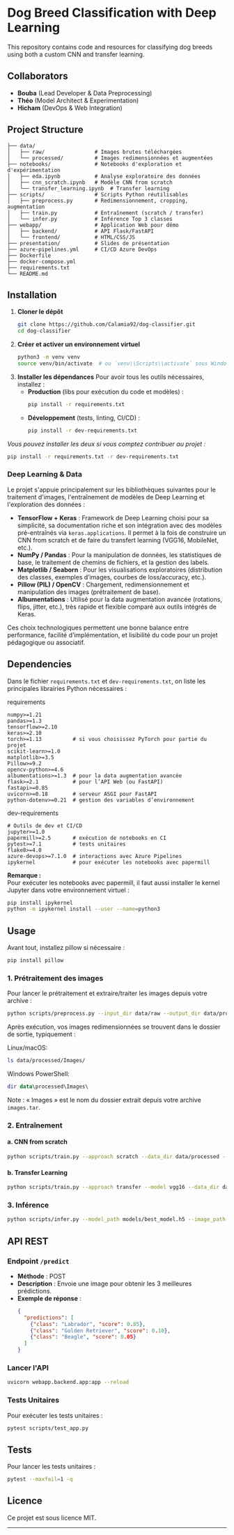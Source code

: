 # Dog Breed Classification with Deep Learning

This repository contains code and resources for classifying dog breeds using both a custom CNN and transfer learning.

## Collaborators

- **Bouba** (Lead Developer & Data Preprocessing)
- **Théo** (Model Architect & Experimentation)
- **Hicham** (DevOps & Web Integration)


## Project Structure
```
├── data/
│   ├── raw/                # Images brutes téléchargées
│   └── processed/          # Images redimensionnées et augmentées
├── notebooks/              # Notebooks d'exploration et d'expérimentation
│   ├── eda.ipynb           # Analyse exploratoire des données
│   ├── cnn_scratch.ipynb   # Modèle CNN from scratch
│   └── transfer_learning.ipynb  # Transfer learning
├── scripts/                # Scripts Python réutilisables
│   ├── preprocess.py       # Redimensionnement, cropping, augmentation
│   ├── train.py            # Entraînement (scratch / transfer)
│   └── infer.py            # Inférence Top 3 classes
├── webapp/                 # Application Web pour démo
│   ├── backend/            # API Flask/FastAPI
│   └── frontend/           # HTML/CSS/JS
├── presentation/           # Slides de présentation
├── azure-pipelines.yml     # CI/CD Azure DevOps
├── Dockerfile
├── docker-compose.yml
├── requirements.txt
└── README.md
```

## Installation

1. **Cloner le dépôt**
   ```bash
   git clone https://github.com/Calamia92/dog-classifier.git
   cd dog-classifier
   ```
2. **Créer et activer un environnement virtuel**
   ```bash
   python3 -m venv venv
   source venv/bin/activate  # ou `venv\\Scripts\\activate` sous Windows
   ```
3. **Installer les dépendances**
   Pour avoir tous les outils nécessaires, installez :
   - **Production** (libs pour exécution du code et modèles) :
     ```bash
     pip install -r requirements.txt
     ```
   - **Développement** (tests, linting, CI/CD) :
     ```bash
     pip install -r dev-requirements.txt
     ```

*Vous pouvez installer les deux si vous comptez contribuer au projet :*
```bash
pip install -r requirements.txt -r dev-requirements.txt
```
### Deep Learning & Data

Le projet s'appuie principalement sur les bibliothèques suivantes pour le traitement d'images, l'entraînement de modèles de Deep Learning et l'exploration des données :

- **TensorFlow + Keras** : Framework de Deep Learning choisi pour sa simplicité, sa documentation riche et son intégration avec des modèles pré-entraînés via `keras.applications`. Il permet à la fois de construire un CNN from scratch et de faire du transfert learning (VGG16, MobileNet, etc.).
- **NumPy / Pandas** : Pour la manipulation de données, les statistiques de base, le traitement de chemins de fichiers, et la gestion des labels.
- **Matplotlib / Seaborn** : Pour les visualisations exploratoires (distribution des classes, exemples d’images, courbes de loss/accuracy, etc.).
- **Pillow (PIL) / OpenCV** : Chargement, redimensionnement et manipulation des images (prétraitement de base).
- **Albumentations** : Utilisé pour la data augmentation avancée (rotations, flips, jitter, etc.), très rapide et flexible comparé aux outils intégrés de Keras.

Ces choix technologiques permettent une bonne balance entre performance, facilité d’implémentation, et lisibilité du code pour un projet pédagogique ou associatif.

## Dependencies

Dans le fichier `requirements.txt` et `dev-requirements.txt`, on liste les principales librairies Python nécessaires :

requirements
```text
numpy>=1.21
pandas>=1.3
tensorflow>=2.10
keras>=2.10
torch>=1.13          # si vous choisissez PyTorch pour partie du projet
scikit-learn>=1.0
matplotlib>=3.5
Pillow>=9.2
opencv-python>=4.6
albumentations>=1.3  # pour la data augmentation avancée
flask>=2.1           # pour l’API Web (ou FastAPI)
fastapi>=0.85
uvicorn>=0.18        # serveur ASGI pour FastAPI
python-dotenv>=0.21  # gestion des variables d’environnement
```

dev-requirements
```text
# Outils de dev et CI/CD
jupyter>=1.0
papermill>=2.5       # exécution de notebooks en CI
pytest>=7.1          # tests unitaires
flake8>=4.0
azure-devops>=7.1.0  # interactions avec Azure Pipelines
ipykernel            # pour exécuter les notebooks avec papermill
```

**Remarque :**  
Pour exécuter les notebooks avec papermill, il faut aussi installer le kernel Jupyter dans votre environnement virtuel :
```bash
pip install ipykernel
python -m ipykernel install --user --name=python3
```

## Usage

Avant tout, installez pillow si nécessaire :
```bash
pip install pillow
```

### 1. Prétraitement des images

Pour lancer le prétraitement et extraire/traiter les images depuis votre archive :

```bash
python scripts/preprocess.py --input_dir data/raw --output_dir data/processed --image_size 224 --crop_type center
```

Après exécution, vos images redimensionnées se trouvent dans le dossier de sortie, typiquement :

Linux/macOS:
```bash
ls data/processed/Images/
```

Windows PowerShell:
```powershell
dir data\processed\Images\
```

Note : « Images » est le nom du dossier extrait depuis votre archive `images.tar`.  

### 2. Entraînement

#### a. CNN from scratch
```bash
python scripts/train.py --approach scratch --data_dir data/processed --epochs 10 --batch_size 32
```

#### b. Transfer Learning
```bash
python scripts/train.py --approach transfer --model vgg16 --data_dir data/processed --epochs 5 --batch_size 32
```

### 3. Inférence
```bash
python scripts/infer.py --model_path models/best_model.h5 --image_path path/to/image.jpg
```

## API REST

### Endpoint `/predict`

- **Méthode** : POST
- **Description** : Envoie une image pour obtenir les 3 meilleures prédictions.
- **Exemple de réponse** :
  ```json
  {
    "predictions": [
      {"class": "Labrador", "score": 0.85},
      {"class": "Golden Retriever", "score": 0.10},
      {"class": "Beagle", "score": 0.05}
    ]
  }
  ```

### Lancer l'API

```bash
uvicorn webapp.backend.app:app --reload
```

### Tests Unitaires

Pour exécuter les tests unitaires :

```bash
pytest scripts/test_app.py
```

## Tests
Pour lancer les tests unitaires :
```bash
pytest --maxfail=1 -q
```

## Licence

Ce projet est sous licence MIT.

---


